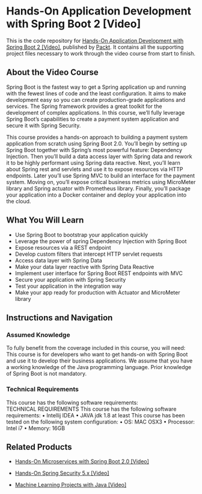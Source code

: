 


# Hands-On Application Development with Spring Boot 2 [Video]
This is the code repository for [Hands-On Application Development with Spring Boot 2 [Video]](https://www.packtpub.com/application-development/hands-application-development-spring-boot-2-video?utm_source=github&utm_medium=repository&utm_campaign=9781789137712), published by [Packt](https://www.packtpub.com/?utm_source=github). It contains all the supporting project files necessary to work through the video course from start to finish.
## About the Video Course
Spring Boot is the fastest way to get a Spring application up and running with the fewest lines of code and the least configuration. It aims to make development easy so you can create production-grade applications and services. The Spring framework provides a great toolkit for the development of complex applications. In this course, we’ll fully leverage Spring Boot’s capabilities to create a payment system application and secure it with Spring Security.

This course provides a hands-on approach to building a payment system application from scratch using Spring Boot 2.0. You’ll begin by setting up Spring Boot together with Spring’s most powerful feature: Dependency Injection. Then you’ll build a data access layer with Spring data and rework it to be highly performant using Spring data reactive. Next, you’ll learn about Spring rest and servlets and use it to expose resources via HTTP endpoints. 
Later you’ll use Spring MVC to build an interface for the payment system. Moving on, you’ll expose critical business metrics using MicroMeter library and Spring actuator with Prometheus library. Finally, you’ll package your application into a Docker container and deploy your application into the cloud.

<H2>What You Will Learn</H2>
<DIV class=book-info-will-learn-text>
<UL>
<LI>Use Spring Boot to bootstrap your application quickly 
<LI>Leverage the power of spring Dependency Injection with Spring Boot 
<LI>Expose resources via a REST endpoint 
<LI>Develop custom filters that intercept HTTP servlet requests 
<LI>Access data layer with Spring Data 
<LI>Make your data layer reactive with Spring Data Reactive 
<LI>Implement user interface for Spring Boot REST endpoints with MVC 
<LI>Secure your application with Spring Security 
<LI>Test your application in the integration way 
<LI>Make your app ready for production with Actuator and MicroMeter library </LI></UL></DIV>

## Instructions and Navigation
### Assumed Knowledge
To fully benefit from the coverage included in this course, you will need:<br/>
This course is for developers who want to get hands-on with Spring Boot and use it to develop their business applications. We assume that you have a working knowledge of the Java programming language. Prior knowledge of Spring Boot is not mandatory.
### Technical Requirements
This course has the following software requirements:<br/>
TECHNICAL REQUIREMENTS
This course has the following software requirements:
	•	Intellij IDEA
	•	JAVA jdk 1.8 at least
This course has been tested on the following system configuration:
	•	OS: MAC OSX3
	•	Processor: Intel i7 
	•	Memory: 16GB



## Related Products
* [Hands-On Microservices with Spring Boot 2.0 [Video]](https://www.packtpub.com/application-development/hands-microservices-spring-boot-20-video?utm_source=github&utm_medium=repository&utm_campaign=9781788991551)

* [Hands-On Spring Security 5.x [Video]](https://www.packtpub.com/application-development/hands-spring-security-5x-video?utm_source=github&utm_medium=repository&utm_campaign=9781789802931)

* [Machine Learning Projects with Java [Video]](https://www.packtpub.com/big-data-and-business-intelligence/machine-learning-projects-java-video?utm_source=github&utm_medium=repository&utm_campaign=9781789612455)

